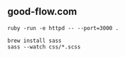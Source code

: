 ## good-flow.com

```
ruby -run -e httpd -- --port=3000 .
```

```
brew install sass
sass --watch css/*.scss
```
